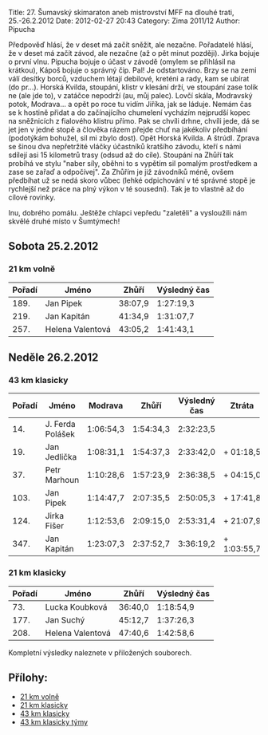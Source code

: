 Title: 27. Šumavský skimaraton aneb mistrovství MFF na dlouhé trati, 25.-26.2.2012
Date: 2012-02-27 20:43
Category: Zima 2011/12
Author: Pipucha

Předpověď hlásí, že v deset má začít sněžit, ale nezačne. Pořadatelé hlásí, že v deset má začít závod, ale nezačne (až o pět minut později). Jirka bojuje o první vlnu. Pipucha bojuje o účast v závodě (omylem se přihlásil na krátkou), Kápoš bojuje o správný čip. Pal! Je odstartováno. Brzy se na zemi válí desítky borců, vzduchem létají debilové, kreténi a rady, kam se ubírat (do pr...). Horská Kvilda, stoupání, klistr v klesání drží, ve stoupání zase tolik ne (ale jde to), v zatáčce nepodrží (au, můj palec). Lovčí skála, Modravský potok, Modrava... a opět po roce tu vidím Jiříka, jak se láduje. Nemám čas se k hostině přidat a do začínajícího chumelení vycházím nejprudší kopec na sněžnicích z fialového klistru přímo. Pak se chvíli drhne, chvíli jede, dá se jet jen v jedné stopě a člověka rázem přejde chuť na jakékoliv předbíhání (podotýkám bohužel, sil mi zbylo dost). Opět Horská Kvilda. A štrúdl. Zprava se šinou dva nepřetržité vláčky účastníků kratšího závodu, kteří s námi sdílejí asi 15 kilometrů trasy (odsud až do cíle). Stoupání na Zhůří tak probíhá ve stylu "naber síly, oběhni to s vypětím sil pomalým prostředkem a zase se zařaď a odpočívej". Za Zhůřím je již závodníků méně, ovšem předbíhat už se nedá skoro vůbec (lehké odpichování v té správné stopě je rychlejší než práce na plný výkon v té sousední). Tak je to vlastně až do cílové rovinky.

Inu, dobrého pomálu. Ještěže chlapci vepředu "zaletěli" a vysloužili nám skvělé druhé místo v Šumtýmech!

Sobota 25.2.2012
----------------

### 21 km volně

| Pořadí | Jméno            | Zhůří   | Výsledný čas |
|--------|------------------|---------|--------------|
| 189.   | Jan Pipek        | 38:07,9 | 1:27:19,3    |
| 219.   | Jan Kapitán      | 41:34,9 | 1:31:07,7    |
| 257.   | Helena Valentová | 43:05,2 | 1:41:43,1    |

Neděle 26.2.2012
----------------

### 43 km klasicky

| Pořadí | Jméno            | Modrava   | Zhůří     | Výsledný čas | Ztráta      |
|--------|------------------|-----------|-----------|--------------|-------------|
| 14.    | J. Ferda Polášek | 1:06:54,3 | 1:54:34,3 | 2:32:23,5    |             |
| 19.    | Jan Jedlička     | 1:08:31,1 | 1:54:37,3 | 2:33:42,0    | + 01:18,5   |
| 37.    | Petr Marhoun     | 1:10:28,6 | 1:57:23,9 | 2:36:38,5    | + 04:15,0   |
| 103.   | Jan Pipek        | 1:14:47,7 | 2:07:35,5 | 2:50:05,3    | + 17:41,8   |
| 124.   | Jirka Fišer      | 1:12:53,6 | 2:09:15,0 | 2:53:31,4    | + 21:07,9   |
| 347.   | Jan Kapitán      | 1:23:07,3 | 2:37:52,7 | 3:36:19,2    | + 1:03:55,7 |

### 21 km klasicky

| Pořadí | Jméno            | Zhůří   | Výsledný čas |
|--------|------------------|---------|--------------|
| 73.    | Lucka Koubková   | 36:40,0 | 1:18:54,9    |
| 177.   | Jan Suchý        | 45:12,7 | 1:37:26,3    |
| 208.   | Helena Valentová | 47:40,6 | 1:42:58,6    |

Kompletní výsledky naleznete v přiložených souborech.

Přílohy:
--------

- [21 km volně]({static}/static/zima-2011-12/20ft-abs.pdf)
- [21 km klasicky]({static}/static/zima-2011-12/klasika20km-abs.pdf)
- [43 km klasicky]({static}/static/zima-2011-12/klasika43km-abs.pdf)
- [43 km klasicky týmy]({static}/static/zima-2011-12/43km-tymy.pdf)
